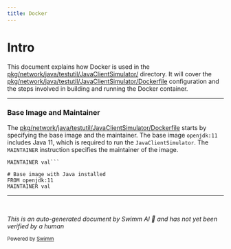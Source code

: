 ```yaml
---
title: Docker
---
```

# Intro

This document explains how Docker is used in the <SwmPath>[pkg/network/java/testutil/JavaClientSimulator/](pkg/network/java/testutil/JavaClientSimulator/)</SwmPath> directory. It will cover the <SwmPath>[pkg/network/java/testutil/JavaClientSimulator/Dockerfile](pkg/network/java/testutil/JavaClientSimulator/Dockerfile)</SwmPath> configuration and the steps involved in building and running the Docker container.

<SwmSnippet path="/pkg/network/java/testutil/JavaClientSimulator/Dockerfile" line="1">

---

### Base Image and Maintainer

The <SwmPath>[pkg/network/java/testutil/JavaClientSimulator/Dockerfile](pkg/network/java/testutil/JavaClientSimulator/Dockerfile)</SwmPath> starts by specifying the base image and the maintainer. The base image <SwmToken path="pkg/network/java/testutil/JavaClientSimulator/Dockerfile" pos="2:2:4" line-data="FROM openjdk:11">`openjdk:11`</SwmToken> includes Java 11, which is required to run the <SwmToken path="pkg/network/java/testutil/JavaClientSimulator/Dockerfile" pos="8:4:4" line-data="COPY target/JavaClientSimulator-1.0.jar app.jar">`JavaClientSimulator`</SwmToken>. The <SwmToken path="pkg/network/java/testutil/JavaClientSimulator/Dockerfile" pos="3:0:0" line-data="MAINTAINER val">`MAINTAINER`</SwmToken> instruction specifies the maintainer of the image.

````FROM openjdk:11
MAINTAINER val```
````

```
# Base image with Java installed
FROM openjdk:11
MAINTAINER val
```

---

</SwmSnippet>

&nbsp;

*This is an auto-generated document by Swimm AI 🌊 and has not yet been verified by a human*

<SwmMeta version="3.0.0" repo-id="Z2l0aHViJTNBJTNBZGF0YWRvZy1hZ2VudCUzQSUzQVN3aW1tLURlbW8=" repo-name="datadog-agent"><sup>Powered by [Swimm](/)</sup></SwmMeta>
